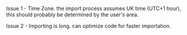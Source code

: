 Issue 1 - Time Zone.
the import process assumes UK time (UTC+1 hour), this should probably be determined by the user's area.

Issue 2 - Importing is long. can optimize code for faster importation.


